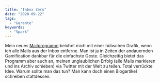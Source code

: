 ```yaml
---
title: "Inbox Zero"
date: "2020-09-22"
tags:
  - "Gerante"
keywords:
  - "Spark"
---
```


Mein neues [Mailprogramm](https://sparkmailapp.com/de) belohnt mich mit einer hübschen Grafik, wenn ich alle Mails aus der Inbox entferne. Man ist ja in Zeiten der andauernden Gamification dankbar für die einfachste Geste. Gleichzeitig bietet das Programm aber auch an, meinen unglaublichen Erfolg (alle Mails markieren und ins Archiv schieben) via Twitter mit der Welt zu teilen. Total verrückte Idee. Warum sollte man das tun? Man kann doch einen Blogartikel schreiben stattdessen.
